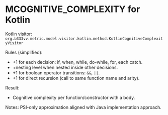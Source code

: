 # MCOGNITIVE_COMPLEXITY for Kotlin

Kotlin visitor: `org.b333vv.metric.model.visitor.kotlin.method.KotlinCognitiveComplexityVisitor`

Rules (simplified):
- +1 for each decision: if, when, while, do-while, for, each catch.
- +nesting level when nested inside other decisions.
- +1 for boolean operator transitions: `&&`, `||`.
- +1 for direct recursion (call to same function name and arity).

Result:
- Cognitive complexity per function/constructor with a body.

Notes: PSI-only approximation aligned with Java implementation approach.
